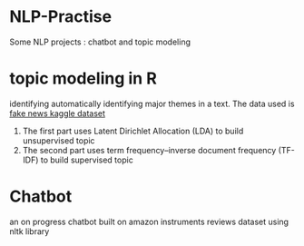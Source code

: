 # NLP-Practise
Some NLP projects : chatbot and topic modeling 

# topic modeling in R
 identifying automatically identifying major themes in a text.
 The data used is [fake news kaggle dataset](https://www.kaggle.com/c/fake-news/data)
 1. The first part uses Latent Dirichlet Allocation (LDA) to build unsupervised topic
 2. The second part uses term frequency–inverse document frequency (TF-IDF) to build supervised topic
 
# Chatbot
an on progress chatbot built on amazon instruments reviews dataset using nltk library



